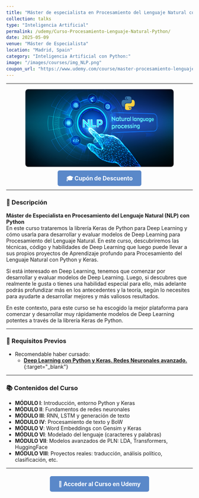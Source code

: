 ```yaml
---
title: "Máster de especialista en Procesamiento del Lenguaje Natural con Python"
collection: talks
type: "Inteligencia Artificial"
permalink: /udemy/Curso-Procesamiento-Lenguaje-Natural-Python/
date: 2025-05-09
venue: "Máster de Especialista"
location: "Madrid, Spain"
category: "Inteligencia Artificial con Python:"
image: "/images/courses/img_NLP.png"
coupon_url: "https://www.udemy.com/course/master-procesamiento-lenguaje-natural-nlp-python/?couponCode=JUL_2025"
---
```


<script type="application/ld+json">
{
  "@context": "https://schema.org",
  "@type": "Course",
  "name": "Máster de especialista en Procesamiento del Lenguaje Natural con Python",
  "description": "Máster en NLP con redes neuronales y deep learning en Python. Incluye proyectos con RNN, LSTM, Transformers y HuggingFace.",
  "provider": {
    "@type": "Organization",
    "name": "Udemy",
    "sameAs": "https://www.udemy.com"
  },
  "educationalCredentialAwarded": "Certificado de finalización",
  "inLanguage": "es",
  "url": "https://www.udemy.com/course/master-procesamiento-lenguaje-natural-nlp-python/?couponCode=JUL_2025",
  "image": "https://www.manuelcastillo.eu/images/courses/img_NLP.png",
  "offers": {
    "@type": "Offer",
    "url": "https://www.udemy.com/course/master-procesamiento-lenguaje-natural-nlp-python/?couponCode=JUL_2025",
    "priceCurrency": "USD",
    "price": "12.00",
    "availability": "https://schema.org/InStock",
    "validFrom": "2025-04-01",
    "category": "Education"
  },
  "hasCourseInstance": {
    "@type": "CourseInstance",
    "name": "Máster de especialista en Procesamiento del Lenguaje Natural con Python",
    "courseMode": "online",
    "courseWorkload": "PT30H",
    "inLanguage": "es",
    "startDate": "2025-05-09",
    "endDate": "2025-12-31",
    "eventAttendanceMode": "https://schema.org/OnlineEventAttendanceMode",
    "eventStatus": "https://schema.org/EventScheduled",
    "location": {
      "@type": "VirtualLocation",
      "url": "https://www.udemy.com"
    },
    "organizer": {
      "@type": "Organization",
      "name": "Udemy",
      "url": "https://www.udemy.com"
    },
    "performer": {
      "@type": "Person",
      "name": "Manuel Castillo-Cara"
    },
    "offers": {
      "@type": "Offer",
      "url": "https://www.udemy.com/course/master-procesamiento-lenguaje-natural-nlp-python/?couponCode=JUL_2025",
      "priceCurrency": "USD",
      "price": "12.00",
      "availability": "https://schema.org/InStock",
      "validFrom": "2025-04-01",
      "category": "Education"
    }
  }
}
</script>

<style>
.boton-udemy {
  background-color: #5a88c9;
  color: white;
  padding: 0.75em 1.5em;
  text-decoration: none !important;
  font-weight: bold;
  border-radius: 5px;
  font-size: 1.1em;
  transition: background-color 0.3s ease;
}
.boton-udemy:hover {
  background-color: #4e7abf;
  text-decoration: none !important;
}
.page__taxonomy {
  display: none !important;
}
</style>

---

<div style="text-align: center;">
  <img src="/images/courses/img_NLP.png" alt="Máster en NLP con Python" width="400" style="border-radius: 8px; border: 1px solid #ccc; margin-bottom: 1rem;">
</div>

<div style="text-align: center; margin-bottom: 1rem;">
  <a href="https://www.udemy.com/course/master-procesamiento-lenguaje-natural-nlp-python/?couponCode=JUL_2025" target="_blank" class="boton-udemy">
    🎓 Cupón de Descuento
  </a>
</div>

---

### 📘 Descripción

**Máster de Especialista en Procesamiento del Lenguaje Natural (NLP) con Python**  
En este curso trataremos la librería Keras de Python para Deep Learning y cómo usarla para desarrollar y evaluar modelos de Deep Learning para Procesamiento del Lenguaje Natural. En este curso, descubriremos las técnicas, código y habilidades de Deep Learning que luego puede llevar a sus propios proyectos de Aprendizaje profundo para Procesamiento del Lenguaje Natural con Python y Keras. 

Si está interesado en Deep Learning, tenemos que comenzar por desarrollar y evaluar modelos de Deep Learning. Luego, si descubres que realmente le gusta o tienes una habilidad especial para ello, más adelante podrás profundizar más en los antecedentes y la teoría, según lo necesites para ayudarte a desarrollar mejores y más valiosos resultados.

En este contexto, para este curso se ha escogido la mejor plataforma para comenzar y desarrollar muy rápidamente modelos de Deep Learning potentes a través de la librería Keras de Python.

---

### 🧠 Requisitos Previos

- Recomendable haber cursado:
  - [**Deep Learning con Python y Keras. Redes Neuronales avanzado.**](https://www.udemy.com/course/deep-learning-con-keras/?couponCode=JUL_2025){:target="_blank"}

---

### 📚 Contenidos del Curso

- **MÓDULO I**: Introducción, entorno Python y Keras  
- **MÓDULO II**: Fundamentos de redes neuronales  
- **MÓDULO III**: RNN, LSTM y generación de texto  
- **MÓDULO IV**: Procesamiento de texto y BoW  
- **MÓDULO V**: Word Embeddings con Gensim y Keras  
- **MÓDULO VI**: Modelado del lenguaje (caracteres y palabras)  
- **MÓDULO VII**: Modelos avanzados de PLN: LDA, Transformers, HuggingFace  
- **MÓDULO VIII**: Proyectos reales: traducción, análisis político, clasificación, etc.

---

<div style="text-align: center; margin-top: 2rem;">
  <a href="https://www.udemy.com/course/master-procesamiento-lenguaje-natural-nlp-python/?couponCode=JUL_2025" target="_blank" class="boton-udemy">
    🚀 Acceder al Curso en Udemy
  </a>
</div>